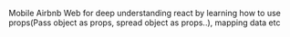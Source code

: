 Mobile Airbnb Web for deep understanding react by learning how to use props(Pass object as props, spread object as props..), mapping data etc
